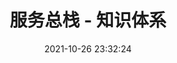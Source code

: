 ---
pageComponent: 
  name: Catalogue
  data: 
    path: 08.微服务/06.服务总栈
    imgUrl: /img/catalogue/default.png
    description: 服务总栈 - 目录页
title: 服务总栈 - 知识体系
date: 2021-10-26 23:32:24
permalink: /service-stack
sidebar: false
article: false
comment: false
editLink: false
---